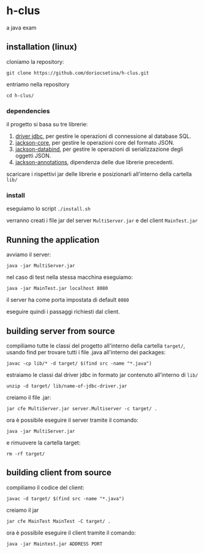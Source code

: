 # h-clus
a java exam

## installation (linux)

cloniamo la repository: 

`git clone https://github.com/doriocsetina/h-clus.git`

entriamo nella repository

`cd h-clus/`

### dependencies

il progetto si basa su tre librerie:

1. [driver jdbc](https://dev.mysql.com/downloads/connector/j/), per gestire le operazioni di connessione al database SQL.
2. [jackson-core](https://repo1.maven.org/maven2/com/fasterxml/jackson/core/jackson-core/), per gestire le operazioni core del formato JSON.
3. [jackson-databind](https://repo1.maven.org/maven2/com/fasterxml/jackson/core/jackson-databind/), per gestire le operazioni di serializzazione degli oggetti JSON.
4. [jackson-annotations](https://repo1.maven.org/maven2/com/fasterxml/jackson/core/jackson-annotations/), dipendenza delle due librerie precedenti.

scaricare i rispettivi jar delle librerie e posizionarli all'interno della cartella `lib/`

### install

eseguiamo lo script `./install.sh`

verranno creati i file jar del server `MultiServer.jar` e del client `MainTest.jar`

## Running the application

avviamo il server:

`java -jar MultiServer.jar`

nel caso di test nella stessa macchina eseguiamo:

`java -jar MainTest.jar localhost 8080`

il server ha come porta impostata di default `8080`

eseguire quindi i passaggi richiesti dal client. 


## building server from source

compiliamo tutte le classi del progetto all'interno della cartella `target/`, usando find per trovare tutti i file .java all'interno dei packages:

`javac -cp lib/* -d target/ $(find src -name "*.java")`

estraiamo le classi dal driver jdbc in formato jar contenuto all'interno di `lib/`

`unzip -d target/ lib/name-of-jdbc-driver.jar`

creiamo il file .jar:

`jar cfe MultiServer.jar server.Multiserver -c target/ .`

ora è possibile eseguire il server tramite il comando:

`java -jar MultiServer.jar`

e rimuovere la cartella target:

`rm -rf target/`


## building client from source

compiliamo il codice del client:

`javac -d target/ $(find src -name "*.java")`

creiamo il jar 

`jar cfe MainTest MainTest -C target/ .`

ora è possibile eseguire il client tramite il comando:

`java -jar Maintest.jar ADDRESS PORT`


